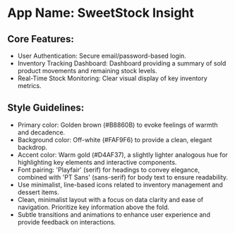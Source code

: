 # **App Name**: SweetStock Insight

## Core Features:

- User Authentication: Secure email/password-based login.
- Inventory Tracking Dashboard: Dashboard providing a summary of sold product movements and remaining stock levels.
- Real-Time Stock Monitoring: Clear visual display of key inventory metrics.

## Style Guidelines:

- Primary color: Golden brown (#B8860B) to evoke feelings of warmth and decadence.
- Background color: Off-white (#FAF9F6) to provide a clean, elegant backdrop.
- Accent color: Warm gold (#D4AF37), a slightly lighter analogous hue for highlighting key elements and interactive components.
- Font pairing: 'Playfair' (serif) for headings to convey elegance, combined with 'PT Sans' (sans-serif) for body text to ensure readability.
- Use minimalist, line-based icons related to inventory management and dessert items.
- Clean, minimalist layout with a focus on data clarity and ease of navigation. Prioritize key information above the fold.
- Subtle transitions and animations to enhance user experience and provide feedback on interactions.